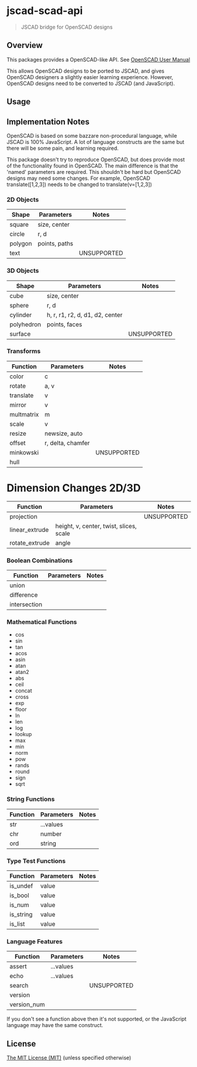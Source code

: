# jscad-scad-api

> JSCAD bridge for OpenSCAD designs

## Overview

This packages provides a OpenSCAD-like API. See [OpenSCAD User Manual](https://en.wikibooks.org/wiki/OpenSCAD_User_Manual)

This allows OpenSCAD designs to be ported to JSCAD, and gives OpenSCAD designers a slightly easier learning experience.
However, OpenSCAD designs need to be converted to JSCAD (and JavaScript).

## Usage

## Implementation Notes

OpenSCAD is based on some bazzare non-procedural language, while JSCAD is 100% JavaScript.
A lot of language constructs are the same but there will be some pain, and learning required.

This package doesn't try to reproduce OpenSCAD, but does provide most of the functionality found in OpenSCAD.
The main difference is that the 'named' parameters are required. This shouldn't be hard but OpenSCAD designs may need some changes.
For example, OpenSCAD translate([1,2,3]) needs to be changed to translate(v=[1,2,3])

### 2D Objects

| Shape   | Parameters    | Notes       |
| ------- | ------------- | ----------- |
| square  | size, center  |             |
| circle  | r, d          |             |
| polygon | points, paths |             |
| text    |               | UNSUPPORTED |

### 3D Objects

| Shape      | Parameters                      | Notes       |
| ---------- | ------------------------------- | ----------- |
| cube       | size, center                    |             |
| sphere     | r, d                            |             |
| cylinder   | h, r, r1, r2, d, d1, d2, center |             |
| polyhedron | points, faces                   |             |
| surface    |                                 | UNSUPPORTED |

### Transforms

| Function       | Parameters        | Notes       |
| -------------- | ----------------- | ----------- |
| color          | c                 |             |
| rotate         | a, v              |             |
| translate      | v                 |             |
| mirror         | v                 |             |
| multmatrix     | m                 |             |
| scale          | v                 |             |
| resize         | newsize, auto     |             |
| offset         | r, delta, chamfer |             |
| minkowski      |                   | UNSUPPORTED |
| hull           |                   |             |

# Dimension Changes 2D/3D

| Function       | Parameters                              | Notes       |
| -------------- | --------------------------------------- | ----------- |
| projection     |                                         | UNSUPPORTED |
| linear_extrude | height, v, center, twist, slices, scale |             |
| rotate_extrude | angle                                   |             |

### Boolean Combinations

| Function     | Parameters | Notes |
| ------------ | ---------- | ----- |
| union        |            |       |
| difference   |            |       |
| intersection |            |       |

### Mathematical Functions
- cos
- sin
- tan
- acos
- asin
- atan
- atan2
- abs
- ceil
- concat
- cross
- exp
- floor
- ln
- len
- log
- lookup
- max
- min
- norm
- pow
- rands
- round
- sign
- sqrt

### String Functions

| Function | Parameters | Notes |
| -------- | ---------- | ----- |
| str      | ...values  |   |
| chr      | number     |   |
| ord      | string     |   |

### Type Test Functions

| Function  | Parameters | Notes |
| --------- | ---------- | ----- |
| is_undef  | value      |   |
| is_bool   | value      |   |
| is_num    | value      |   |
| is_string | value      |   |
| is_list   | value      |   |

### Language Features

| Function    | Parameters | Notes |
| ----------- | ---------- | ----- |
| assert      | ...values  |  |
| echo        | ...values  |  |
| search      |            | UNSUPPORTED |
| version     |            |  |
| version_num |            |  |

If you don't see a function above then it's not supported, or the JavaScript language may have the same construct.

## License

[The MIT License (MIT)](./LICENSE)
(unless specified otherwise)

